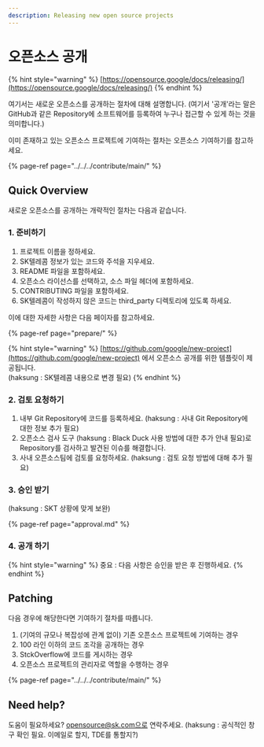```yaml
---
description: Releasing new open source projects
---
```


# 오픈소스 공개

{% hint style="warning" %}
[https://opensource.google/docs/releasing/](https://opensource.google/docs/releasing/)
{% endhint %}

여기서는 새로운 오픈소스를 공개하는 절차에 대해 설명합니다. \(여기서 '공개'라는 말은 GitHub과 같은 Repository에 소프트웨어를 등록하여 누구나 접근할 수 있게 하는 것을 의미합니다.\)

이미 존재하고 있는 오픈소스 프로젝트에 기여하는 절차는 오픈소스 기여하기를 참고하세요. 

{% page-ref page="../../../contribute/main/" %}

## Quick Overview

새로운 오픈소스를 공개하는 개략적인 절차는 다음과 같습니다. 

### 1. 준비하기

1. 프로젝트 이름을 정하세요. 
2. SK텔레콤 정보가 있는 코드와 주석을 지우세요.
3. README 파일을 포함하세요.
4. 오픈소스 라이선스를 선택하고, 소스 파일 헤더에 포함하세요. 
5. CONTRIBUTING 파일을 포함하세요.
6. SK텔레콤이 작성하지 않은 코드는 third\_party 디렉토리에 있도록 하세요. 

이에 대한 자세한 사항은 다음 페이자를 참고하세요.

{% page-ref page="prepare/" %}

{% hint style="warning" %}
[https://github.com/google/new-project](https://github.com/google/new-project) 에서 오픈소스 공개를 위한 템플릿이 제공됩니다.    
\(haksung : SK텔레콤 내용으로 변경 필요\)
{% endhint %}

### 2. 검토 요청하기

1. 내부 Git Repository에 코드를 등록하세요. \(haksung : 사내 Git Repository에 대한 정보 추가 필요\)
2. 오픈소스 검사 도구 \(haksung : Black Duck 사용 방법에 대한 추가 안내 필요\)로 Repository를 검사하고 발견된 이슈를 해결합니다. 
3. 사내 오픈소스팀에 검토를 요청하세요. \(haksung : 검토 요청 방법에 대해 추가 필요\)

### 3. 승인 받기

\(haksung : SKT 상황에 맞게 보완\)

{% page-ref page="approval.md" %}

### 4. 공개 하기

{% hint style="warning" %}
중요 : 다음 사항은 승인을 받은 후 진행하세요.
{% endhint %}

## Patching

다음 경우에 해당한다면 기여하기 절차를 따릅니다. 

1. \(기여의 규모나 복잡성에 관계 없이\) 기존 오픈소스 프로젝트에 기여하는 경우
2. 100 라인 이하의 코드 조각을 공개하는 경우
3. StckOverflow에 코드를 게시하는 경우
4. 오픈소스 프로젝트의 관리자로 역할을 수행하는 경우

{% page-ref page="../../../contribute/main/" %}

## Need help?

도움이 필요하세요? opensource@sk.com으로 연락주세요. \(haksung : 공식적인 창구 확인 필요. 이메일로 할지, TDE를 통할지?\)

